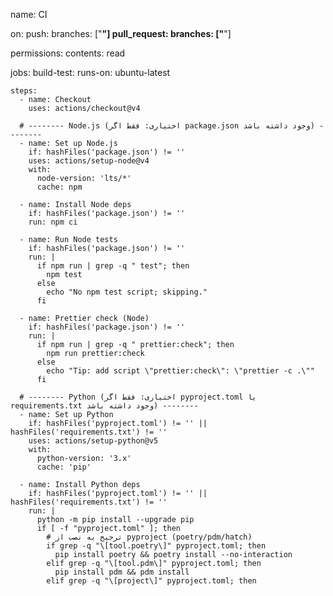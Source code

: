 name: CI

on:
  push:
    branches: ["**"]
  pull_request:
    branches: ["**"]

permissions:
  contents: read

jobs:
  build-test:
    runs-on: ubuntu-latest

    steps:
      - name: Checkout
        uses: actions/checkout@v4

      # -------- Node.js (اختیاری: فقط اگر package.json وجود داشته باشد) --------
      - name: Set up Node.js
        if: hashFiles('package.json') != ''
        uses: actions/setup-node@v4
        with:
          node-version: 'lts/*'
          cache: npm

      - name: Install Node deps
        if: hashFiles('package.json') != ''
        run: npm ci

      - name: Run Node tests
        if: hashFiles('package.json') != ''
        run: |
          if npm run | grep -q " test"; then
            npm test
          else
            echo "No npm test script; skipping."
          fi

      - name: Prettier check (Node)
        if: hashFiles('package.json') != ''
        run: |
          if npm run | grep -q " prettier:check"; then
            npm run prettier:check
          else
            echo "Tip: add script \"prettier:check\": \"prettier -c .\""
          fi

      # -------- Python (اختیاری: فقط اگر pyproject.toml یا requirements.txt وجود داشته باشد) --------
      - name: Set up Python
        if: hashFiles('pyproject.toml') != '' || hashFiles('requirements.txt') != ''
        uses: actions/setup-python@v5
        with:
          python-version: '3.x'
          cache: 'pip'

      - name: Install Python deps
        if: hashFiles('pyproject.toml') != '' || hashFiles('requirements.txt') != ''
        run: |
          python -m pip install --upgrade pip
          if [ -f "pyproject.toml" ]; then
            # ترجیح به نصب از pyproject (poetry/pdm/hatch)
            if grep -q "\[tool.poetry\]" pyproject.toml; then
              pip install poetry && poetry install --no-interaction
            elif grep -q "\[tool.pdm\]" pyproject.toml; then
              pip install pdm && pdm install
            elif grep -q "\[project\]" pyproject.toml; then
